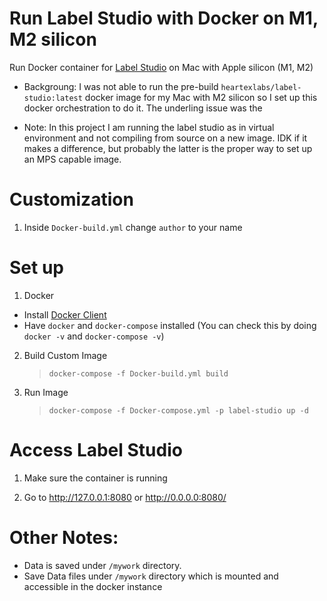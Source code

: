 # Run Label Studio with Docker on M1, M2 silicon

Run Docker container for [Label Studio](https://github.com/heartexlabs/label-studio) on Mac with Apple silicon (M1, M2)

- Backgroung: I was not able to run the pre-build `heartexlabs/label-studio:latest` docker image for my Mac with M2 silicon so I set up this docker orchestration to do it. The underling issue was the 

- Note: In this project I am running the label studio as in virtual environment and not compiling from source on a new image. IDK if it makes a difference, but probably the latter is the proper way to set up an MPS capable image.

# Customization
1. Inside `Docker-build.yml` change `author` to your name

# Set up
1.  Docker 
  - Install [Docker Client](https://docs.docker.com/get-started/overview/) 
  - Have `docker` and `docker-compose` installed (You can check this by doing `docker -v` and `docker-compose -v`)
  
2. Build Custom Image  
    > `docker-compose -f Docker-build.yml build`

3. Run Image    
    > `docker-compose -f Docker-compose.yml -p label-studio up -d`

# Access Label Studio
1. Make sure the container is running 

2. Go to http://127.0.0.1:8080 or http://0.0.0.0:8080/


# Other Notes: 
- Data is saved under `/mywork` directory.
- Save Data files under `/mywork` directory which is mounted and accessible in the docker instance

